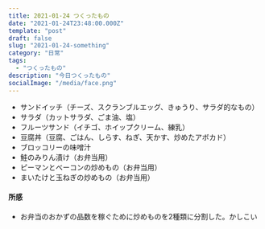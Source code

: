 ```yaml
---
title: 2021-01-24 つくったもの
date: "2021-01-24T23:48:00.000Z"
template: "post"
draft: false
slug: "2021-01-24-something"
category: "日常"
tags:
  - "つくったもの"
description: "今日つくったもの"
socialImage: "/media/face.png"
---
```


- サンドイッチ（チーズ、スクランブルエッグ、きゅうり、サラダ的なもの）
- サラダ（カットサラダ、ごま油、塩）
- フルーツサンド（イチゴ、ホイップクリーム、練乳）
- 豆腐丼（豆腐、ごはん、しらす、ねぎ、天かす、炒めたアボカド）
- ブロッコリーの味噌汁
- 鮭のみりん漬け（お弁当用）
- ピーマンとベーコンの炒めもの（お弁当用）
- まいたけと玉ねぎの炒めもの（お弁当用）

#### 所感

- お弁当のおかずの品数を稼ぐために炒めものを2種類に分割した。かしこい

